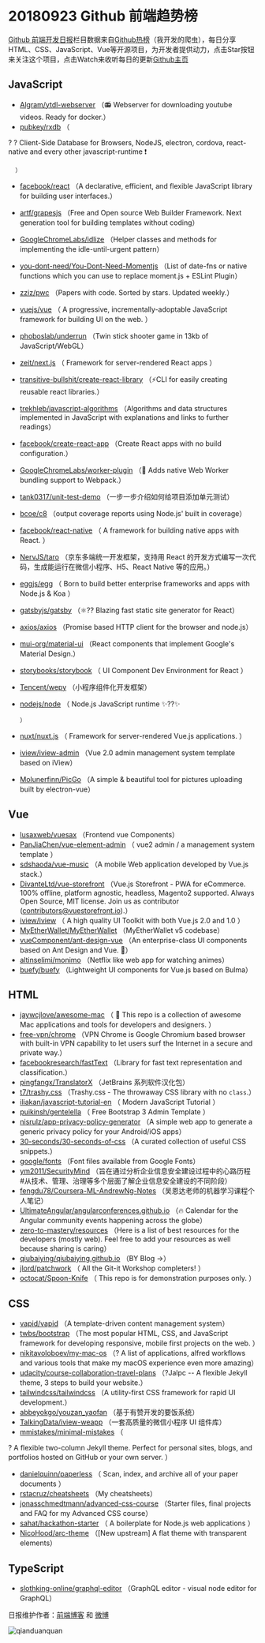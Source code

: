 # 20180923 Github 前端趋势榜

[Github 前端开发日报](https://qdkfweb.cn/c/news)栏目数据来自[Github热榜](https://github.qdkfweb.cn/)（我开发的爬虫），每日分享HTML、CSS、JavaScript、Vue等开源项目，为开发者提供动力，点击Star按钮来关注这个项目，点击Watch来收听每日的更新[Github主页](https://github.com/kujian/githubTrending)
## JavaScript

* [Algram/ytdl-webserver](https://github.com/Algram/ytdl-webserver) （📻 Webserver for downloading youtube videos. Ready for docker.）
* [pubkey/rxdb](https://github.com/pubkey/rxdb) （
        
? ? Client-Side Database for Browsers, NodeJS, electron, cordova, react-native and every other javascript-runtime ❗️

      ）
* [facebook/react](https://github.com/facebook/react) （A declarative, efficient, and flexible JavaScript library for building user interfaces.）
* [artf/grapesjs](https://github.com/artf/grapesjs) （Free and Open source Web Builder Framework. Next generation tool for building templates without coding）
* [GoogleChromeLabs/idlize](https://github.com/GoogleChromeLabs/idlize) （Helper classes and methods for implementing the idle-until-urgent pattern）
* [you-dont-need/You-Dont-Need-Momentjs](https://github.com/you-dont-need/You-Dont-Need-Momentjs) （List of date-fns or native functions which you can use to replace moment.js + ESLint Plugin）
* [zziz/pwc](https://github.com/zziz/pwc) （Papers with code. Sorted by stars. Updated weekly.）
* [vuejs/vue](https://github.com/vuejs/vue) （
        A progressive, incrementally-adoptable JavaScript framework for building UI on the web.
      ）
* [phoboslab/underrun](https://github.com/phoboslab/underrun) （Twin stick shooter game in 13kb of JavaScript/WebGL）
* [zeit/next.js](https://github.com/zeit/next.js) （
        Framework for server-rendered React apps
      ）
* [transitive-bullshit/create-react-library](https://github.com/transitive-bullshit/create-react-library) （⚡CLI for easily creating reusable react libraries.）
* [trekhleb/javascript-algorithms](https://github.com/trekhleb/javascript-algorithms) （Algorithms and data structures implemented in JavaScript with explanations and links to further readings）
* [facebook/create-react-app](https://github.com/facebook/create-react-app) （Create React apps with no build configuration.）
* [GoogleChromeLabs/worker-plugin](https://github.com/GoogleChromeLabs/worker-plugin) （🐳 Adds native Web Worker bundling support to Webpack.）
* [tank0317/unit-test-demo](https://github.com/tank0317/unit-test-demo) （一步一步介绍如何给项目添加单元测试）
* [bcoe/c8](https://github.com/bcoe/c8) （output coverage reports using Node.js' built in coverage）
* [facebook/react-native](https://github.com/facebook/react) （
        A framework for building native apps with React.
      ）
* [NervJS/taro](https://github.com/NervJS/taro) （京东多端统一开发框架，支持用 React 的开发方式编写一次代码，生成能运行在微信小程序、H5、React Native 等的应用。）
* [eggjs/egg](https://github.com/eggjs/egg) （
        Born to build better enterprise frameworks and apps with Node.js &amp; Koa
      ）
* [gatsbyjs/gatsby](https://github.com/gatsbyjs/gatsby) （⚛️?? Blazing fast static site generator for React）
* [axios/axios](https://github.com/axios/axios) （Promise based HTTP client for the browser and node.js）
* [mui-org/material-ui](https://github.com/mui-org/material-ui) （React components that implement Google's Material Design.）
* [storybooks/storybook](https://github.com/storybooks/storybook) （
        UI Component Dev Environment for React
      ）
* [Tencent/wepy](https://github.com/Tencent/wepy) （小程序组件化开发框架）
* [nodejs/node](https://github.com/nodejs/node) （
        Node.js JavaScript runtime ✨??✨

      ）
* [nuxt/nuxt.js](https://github.com/nuxt/nuxt.js) （
        Framework for server-rendered Vue.js applications.
      ）
* [iview/iview-admin](https://github.com/iview/iview-admin) （Vue 2.0 admin management system template based on iView）
* [Molunerfinn/PicGo](https://github.com/Molunerfinn/PicGo) （A simple &amp; beautiful tool for pictures uploading built by electron-vue）

## Vue

* [lusaxweb/vuesax](https://github.com/lusaxweb/vuesax) （Frontend vue Components）
* [PanJiaChen/vue-element-admin](https://github.com/PanJiaChen/vue-element-admin) （
        vue2 admin / a management system template
      ）
* [sdshaoda/vue-music](https://github.com/sdshaoda/vue-music) （A mobile Web application developed by Vue.js stack.）
* [DivanteLtd/vue-storefront](https://github.com/DivanteLtd/vue-storefront) （Vue.js Storefront - PWA for eCommerce. 100% offline, platform agnostic, headless, Magento2 supported. Always Open Source, MIT license. Join us as contributor (contributors@vuestorefront.io).）
* [iview/iview](https://github.com/iview/iview) （
        A high quality UI Toolkit with both Vue.js 2.0 and 1.0
      ）
* [MyEtherWallet/MyEtherWallet](https://github.com/MyEtherWallet/MyEtherWallet) （MyEtherWallet v5 codebase）
* [vueComponent/ant-design-vue](https://github.com/vueComponent/ant-design-vue) （An enterprise-class UI components based on Ant Design and Vue. 🐜）
* [altinselimi/monimo](https://github.com/altinselimi/monimo) （Netflix like web app for watching animes）
* [buefy/buefy](https://github.com/buefy/buefy) （Lightweight UI components for Vue.js based on Bulma）

## HTML

* [jaywcjlove/awesome-mac](https://github.com/jaywcjlove/awesome-mac) （
         This repo is a collection of awesome Mac applications and tools for developers and designers.
      ）
* [free-vpn/chrome](https://github.com/free-vpn/chrome) （VPN Chrome is Google Chromium based browser with built-in VPN capability to let users surf the Internet in a secure and private way.）
* [facebookresearch/fastText](https://github.com/facebookresearch/fastText) （Library for fast text representation and classification.）
* [pingfangx/TranslatorX](https://github.com/pingfangx/TranslatorX) （JetBrains 系列软件汉化包）
* [t7/trashy.css](https://github.com/t7/trashy.css) （Trashy.css - The throwaway CSS library with no `class`.）
* [iliakan/javascript-tutorial-en](https://github.com/iliakan/javascript-tutorial-en) （
        Modern JavaScript Tutorial 
      ）
* [puikinsh/gentelella](https://github.com/puikinsh/gentelella) （
        Free Bootstrap 3 Admin Template
      ）
* [nisrulz/app-privacy-policy-generator](https://github.com/nisrulz/app-privacy-policy-generator) （A simple web app to generate a generic privacy policy for your Android/iOS apps）
* [30-seconds/30-seconds-of-css](https://github.com/30-seconds/30-seconds-of-css) （A curated collection of useful CSS snippets.）
* [google/fonts](https://github.com/google/fonts) （Font files available from Google Fonts）
* [ym2011/SecurityMind](https://github.com/ym2011/SecurityMind) （旨在通过分析企业信息安全建设过程中的心路历程 #从技术、管理、治理等多个层面了解企业信息安全建设的不同阶段）
* [fengdu78/Coursera-ML-AndrewNg-Notes](https://github.com/fengdu78/Coursera-ML-AndrewNg-Notes) （吴恩达老师的机器学习课程个人笔记）
* [UltimateAngular/angularconferences.github.io](https://github.com/UltimateAngular/angularconferences.github.io) （🔥 Calendar for the Angular community events happening across the globe）
* [zero-to-mastery/resources](https://github.com/zero-to-mastery/resources) （Here is a list of best resources for the developers (mostly web). Feel free to add your resources as well because sharing is caring）
* [qiubaiying/qiubaiying.github.io](https://github.com/qiubaiying/qiubaiying.github.io) （BY Blog -&gt;）
* [jlord/patchwork](https://github.com/jlord/patchwork) （
        All the Git-it Workshop completers! 
      ）
* [octocat/Spoon-Knife](https://github.com/octocat/Spoon-Knife) （
        This repo is for demonstration purposes only.
      ）

## CSS

* [vapid/vapid](https://github.com/vapid/vapid) （A template-driven content management system）
* [twbs/bootstrap](https://github.com/twbs/bootstrap) （The most popular HTML, CSS, and JavaScript framework for developing responsive, mobile first projects on the web.
      ）
* [nikitavoloboev/my-mac-os](https://github.com/nikitavoloboev/my-mac-os) （? A list of applications, alfred workflows and various tools that make my macOS experience even more amazing）
* [udacity/course-collaboration-travel-plans](https://github.com/udacity/course-collaboration-travel-plans) （?Jalpc -- A flexible Jekyll theme, 3 steps to build your website.）
* [tailwindcss/tailwindcss](https://github.com/tailwindcss/tailwindcss) （A utility-first CSS framework for rapid UI development.）
* [abbeyokgo/youzan_yaofan](https://github.com/abbeyokgo/youzan_yaofan) （基于有赞开发的要饭系统）
* [TalkingData/iview-weapp](https://github.com/TalkingData/iview-weapp) （一套高质量的微信小程序 UI 组件库）
* [mmistakes/minimal-mistakes](https://github.com/mmistakes/minimal-mistakes) （
        
? A flexible two-column Jekyll theme. Perfect for personal sites, blogs, and portfolios hosted on GitHub or your own server.
      ）
* [danielquinn/paperless](https://github.com/danielquinn/paperless) （
        Scan, index, and archive all of your paper documents
      ）
* [rstacruz/cheatsheets](https://github.com/rstacruz/cheatsheets) （My cheatsheets）
* [jonasschmedtmann/advanced-css-course](https://github.com/jonasschmedtmann/advanced-css-course) （Starter files, final projects and FAQ for my Advanced CSS course）
* [sahat/hackathon-starter](https://github.com/sahat/hackathon-starter) （
        A boilerplate for Node.js web applications
      ）
* [NicoHood/arc-theme](https://github.com/NicoHood/arc-theme) （[New upstream] A flat theme with transparent elements）

## TypeScript

* [slothking-online/graphql-editor](https://github.com/slothking-online/graphql-editor) （GraphQL editor - visual node editor for GraphQL）


日报维护作者：[前端博客](https://qdkfweb.cn/) 和 [微博](https://qdkfweb.cn/go/weibo)

![qianduanquan](https://user-images.githubusercontent.com/3055447/38468989-651132ac-3b80-11e8-8e6b-15122322a9d7.png)